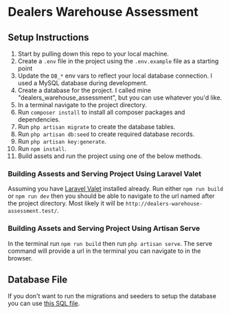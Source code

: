 # Dealers Warehouse Assessment

## Setup Instructions

1. Start by pulling down this repo to your local machine. 
2. Create a `.env` file in the project using the `.env.example` file as a starting point
3. Update the `DB_*` env vars to reflect your local database connection. I used a MySQL database during development.
4. Create a database for the project. I called mine "dealers_warehouse_assessment", but you can use whatever you'd like.
5. In a terminal navigate to the project directory.
6. Run `composer install` to install all composer packages and dependencies.
7. Run `php artisan migrate` to create the database tables.
8. Run `php artisan db:seed` to create required database records.
9. Run `php artisan key:generate`.
10. Run `npm install`.
11. Build assets and run the project using one of the below methods.

### Building Assests and Serving Project Using Laravel Valet
Assuming you have [Laravel Valet](https://laravel.com/docs/11.x/valet) installed already. Run either `npm run build` or `npm run dev` then you should be able to navigate to the url named after the project directory. Most likely it will be `http://dealers-warehouse-assessment.test/`.

### Building Assets and Serving Project Using Artisan Serve
In the terminal run `npm run build` then run `php artisan serve`. The serve command will provide a url in the terminal you can navigate to in the browser.

## Database File
If you don't want to run the migrations and seeders to setup the database you can use [this SQL file](https://github.com/dalawhorn/dealers-warehouse-assessment/blob/main/dealers_warehouse_assessment_2024-11-22.sql).
